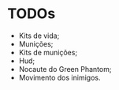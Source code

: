 # TODOs

- Kits de vida;
- Munições;
- Kits de munições;
- Hud;
- Nocaute do Green Phantom;
- Movimento dos inimigos.